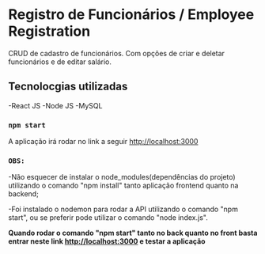 # Registro de Funcionários / Employee Registration

CRUD de cadastro de funcionários. Com opções de criar e deletar funcionários e de editar salário.

## Tecnolocgias utilizadas

-React JS  -Node JS  -MySQL

### `npm start`

A aplicação irá rodar no link a seguir [http://localhost:3000](http://localhost:3000)

### `OBS:`

-Não esquecer de instalar o node_modules(dependências do projeto) utilizando o comando "npm install" tanto aplicação frontend quanto na backend;

-Foi instalado o nodemon para rodar a API utilizando o comando "npm start", ou se preferir pode utilizar o comando "node index.js".

**Quando rodar o comando "npm start" tanto no back quanto no front basta entrar neste link [http://localhost:3000](http://localhost:3000) e testar a aplicação**
